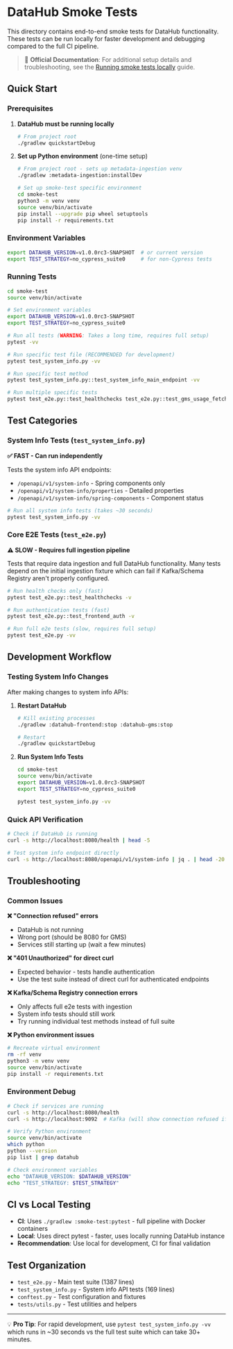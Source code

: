 # DataHub Smoke Tests

This directory contains end-to-end smoke tests for DataHub functionality. These tests can be run locally for faster development and debugging compared to the full CI pipeline.

> 📖 **Official Documentation**: For additional setup details and troubleshooting, see the [Running smoke tests locally](https://www.notion.so/acryldata/Running-smoke-tests-locally-23ffc6a6427780df8f22dd0a4e57d793) guide.

## Quick Start

### Prerequisites

1. **DataHub must be running locally**

   ```bash
   # From project root
   ./gradlew quickstartDebug
   ```

2. **Set up Python environment** (one-time setup)

   ```bash
   # From project root - sets up metadata-ingestion venv
   ./gradlew :metadata-ingestion:installDev

   # Set up smoke-test specific environment
   cd smoke-test
   python3 -m venv venv
   source venv/bin/activate
   pip install --upgrade pip wheel setuptools
   pip install -r requirements.txt
   ```

### Environment Variables

```bash
export DATAHUB_VERSION=v1.0.0rc3-SNAPSHOT  # or current version
export TEST_STRATEGY=no_cypress_suite0     # for non-Cypress tests
```

### Running Tests

```bash
cd smoke-test
source venv/bin/activate

# Set environment variables
export DATAHUB_VERSION=v1.0.0rc3-SNAPSHOT
export TEST_STRATEGY=no_cypress_suite0

# Run all tests (WARNING: Takes a long time, requires full setup)
pytest -vv

# Run specific test file (RECOMMENDED for development)
pytest test_system_info.py -vv

# Run specific test method
pytest test_system_info.py::test_system_info_main_endpoint -vv

# Run multiple specific tests
pytest test_e2e.py::test_healthchecks test_e2e.py::test_gms_usage_fetch -v
```

## Test Categories

### System Info Tests (`test_system_info.py`)

**✅ FAST - Can run independently**

Tests the system info API endpoints:

- `/openapi/v1/system-info` - Spring components only
- `/openapi/v1/system-info/properties` - Detailed properties
- `/openapi/v1/system-info/spring-components` - Component status

```bash
# Run all system info tests (takes ~30 seconds)
pytest test_system_info.py -vv
```

### Core E2E Tests (`test_e2e.py`)

**⚠️ SLOW - Requires full ingestion pipeline**

Tests that require data ingestion and full DataHub functionality. Many tests depend on the initial ingestion fixture which can fail if Kafka/Schema Registry aren't properly configured.

```bash
# Run health checks only (fast)
pytest test_e2e.py::test_healthchecks -v

# Run authentication tests (fast)
pytest test_e2e.py::test_frontend_auth -v

# Run full e2e tests (slow, requires full setup)
pytest test_e2e.py -vv
```

## Development Workflow

### Testing System Info Changes

After making changes to system info APIs:

1. **Restart DataHub**

   ```bash
   # Kill existing processes
   ./gradlew :datahub-frontend:stop :datahub-gms:stop

   # Restart
   ./gradlew quickstartDebug
   ```

2. **Run System Info Tests**

   ```bash
   cd smoke-test
   source venv/bin/activate
   export DATAHUB_VERSION=v1.0.0rc3-SNAPSHOT
   export TEST_STRATEGY=no_cypress_suite0

   pytest test_system_info.py -vv
   ```

### Quick API Verification

```bash
# Check if DataHub is running
curl -s http://localhost:8080/health | head -5

# Test system info endpoint directly
curl -s http://localhost:8080/openapi/v1/system-info | jq . | head -20
```

## Troubleshooting

### Common Issues

**❌ "Connection refused" errors**

- DataHub is not running
- Wrong port (should be 8080 for GMS)
- Services still starting up (wait a few minutes)

**❌ "401 Unauthorized" for direct curl**

- Expected behavior - tests handle authentication
- Use the test suite instead of direct curl for authenticated endpoints

**❌ Kafka/Schema Registry connection errors**

- Only affects full e2e tests with ingestion
- System info tests should still work
- Try running individual test methods instead of full suite

**❌ Python environment issues**

```bash
# Recreate virtual environment
rm -rf venv
python3 -m venv venv
source venv/bin/activate
pip install -r requirements.txt
```

### Environment Debug

```bash
# Check if services are running
curl -s http://localhost:8080/health
curl -s http://localhost:9092  # Kafka (will show connection refused if not running)

# Verify Python environment
source venv/bin/activate
which python
python --version
pip list | grep datahub

# Check environment variables
echo "DATAHUB_VERSION: $DATAHUB_VERSION"
echo "TEST_STRATEGY: $TEST_STRATEGY"
```

## CI vs Local Testing

- **CI**: Uses `./gradlew :smoke-test:pytest` - full pipeline with Docker containers
- **Local**: Uses direct pytest - faster, uses locally running DataHub instance
- **Recommendation**: Use local for development, CI for final validation

## Test Organization

- `test_e2e.py` - Main test suite (1387 lines)
- `test_system_info.py` - System info API tests (169 lines)
- `conftest.py` - Test configuration and fixtures
- `tests/utils.py` - Test utilities and helpers

---

💡 **Pro Tip**: For rapid development, use `pytest test_system_info.py -vv` which runs in ~30 seconds vs the full test suite which can take 30+ minutes.
